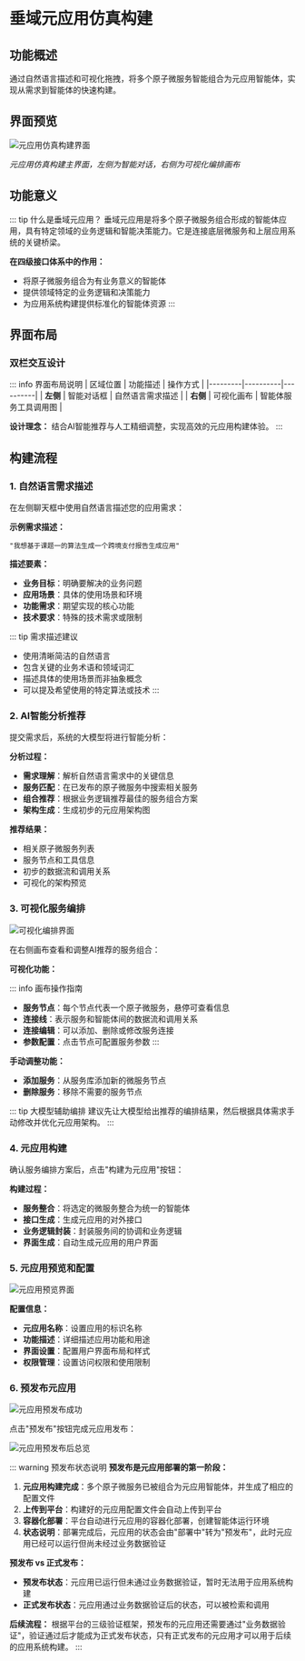 # 垂域元应用仿真构建

## 功能概述

通过自然语言描述和可视化拖拽，将多个原子微服务智能组合为元应用智能体，实现从需求到智能体的快速构建。

## 界面预览

![元应用仿真构建界面](https://ioeb-1317429791.cos.ap-shanghai.myqcloud.com/docs/images/7-元应用仿真构建-1.png)

*元应用仿真构建主界面，左侧为智能对话，右侧为可视化编排画布*

## 功能意义

::: tip 什么是垂域元应用？
垂域元应用是将多个原子微服务组合形成的智能体应用，具有特定领域的业务逻辑和智能决策能力。它是连接底层微服务和上层应用系统的关键桥梁。

**在四级接口体系中的作用：**
- 将原子微服务组合为有业务意义的智能体
- 提供领域特定的业务逻辑和决策能力
- 为应用系统构建提供标准化的智能体资源
:::

## 界面布局

### 双栏交互设计

::: info 界面布局说明
| 区域位置 | 功能描述 | 操作方式 |
|---------|----------|----------|
| **左侧** | 智能对话框 | 自然语言需求描述 |
| **右侧** | 可视化画布 | 智能体服务工具调用图 |

**设计理念：** 结合AI智能推荐与人工精细调整，实现高效的元应用构建体验。
:::

## 构建流程

### 1. 自然语言需求描述

在左侧聊天框中使用自然语言描述您的应用需求：

**示例需求描述：**
```text
"我想基于课题一的算法生成一个跨境支付报告生成应用"
```

**描述要素：**
- **业务目标**：明确要解决的业务问题
- **应用场景**：具体的使用场景和环境
- **功能需求**：期望实现的核心功能
- **技术要求**：特殊的技术需求或限制

::: tip 需求描述建议
- 使用清晰简洁的自然语言
- 包含关键的业务术语和领域词汇
- 描述具体的使用场景而非抽象概念
- 可以提及希望使用的特定算法或技术
:::

### 2. AI智能分析推荐

提交需求后，系统的大模型将进行智能分析：

**分析过程：**
- **需求理解**：解析自然语言需求中的关键信息
- **服务匹配**：在已发布的原子微服务中搜索相关服务
- **组合推荐**：根据业务逻辑推荐最佳的服务组合方案
- **架构生成**：生成初步的元应用架构图

**推荐结果：**
- 相关原子微服务列表
- 服务节点和工具信息
- 初步的数据流和调用关系
- 可视化的架构预览

### 3. 可视化服务编排

![可视化编排界面](https://ioeb-1317429791.cos.ap-shanghai.myqcloud.com/docs/images/7-元应用仿真构建-2.png)

在右侧画布查看和调整AI推荐的服务组合：

**可视化功能：**

::: info 画布操作指南
- **服务节点**：每个节点代表一个原子微服务，悬停可查看信息
- **连接线**：表示服务和智能体间的数据流和调用关系
- **连接编辑**：可以添加、删除或修改服务连接
- **参数配置**：点击节点可配置服务参数
:::

**手动调整功能：**
- **添加服务**：从服务库添加新的微服务节点
- **删除服务**：移除不需要的服务节点

::: tip 大模型辅助编排
建议先让大模型给出推荐的编排结果，然后根据具体需求手动修改并优化元应用架构。
:::

### 4. 元应用构建

确认服务编排方案后，点击"构建为元应用"按钮：

**构建过程：**
- **服务整合**：将选定的微服务整合为统一的智能体
- **接口生成**：生成元应用的对外接口
- **业务逻辑封装**：封装服务间的协调和业务逻辑
- **界面生成**：自动生成元应用的用户界面

### 5. 元应用预览和配置

![元应用预览界面](https://ioeb-1317429791.cos.ap-shanghai.myqcloud.com/docs/images/8-元应用预览.png)

**配置信息：**
- **元应用名称**：设置应用的标识名称
- **功能描述**：详细描述应用功能和用途
- **界面设置**：配置用户界面布局和样式
- **权限管理**：设置访问权限和使用限制

### 6. 预发布元应用

![元应用预发布成功](https://ioeb-1317429791.cos.ap-shanghai.myqcloud.com/docs/images/9-元应用预发布成功.png)

点击"预发布"按钮完成元应用发布：

![元应用预发布后总览](https://ioeb-1317429791.cos.ap-shanghai.myqcloud.com/docs/images/10-元应用预发布后总览界面-部署中.png)

::: warning 预发布状态说明
**预发布是元应用部署的第一阶段：**

1. **元应用构建完成**：多个原子微服务已被组合为元应用智能体，并生成了相应的配置文件
2. **上传到平台**：构建好的元应用配置文件会自动上传到平台
3. **容器化部署**：平台自动进行元应用的容器化部署，创建智能体运行环境
4. **状态说明**：部署完成后，元应用的状态会由"部署中"转为"预发布"，此时元应用已经可以运行但尚未经过业务数据验证

**预发布 vs 正式发布：**
- **预发布状态**：元应用已运行但未通过业务数据验证，暂时无法用于应用系统构建
- **正式发布状态**：元应用通过业务数据验证后的状态，可以被检索和调用

**后续流程：**
根据平台的三级验证框架，预发布的元应用还需要通过"业务数据验证"，验证通过后才能成为正式发布状态，只有正式发布的元应用才可以用于后续的应用系统构建。
:::
